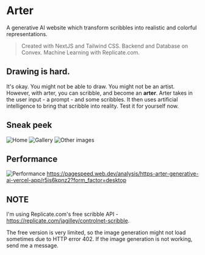 # Arter
A generative AI website which transform scribbles into realistic and colorful representations.

> Created with NextJS and Tailwind CSS. Backend and Database on Convex. Machine Learning with Replicate.com. 

## Drawing is hard.
It's okay. You might not be able to draw. You might not be an artist. However, with arter, you can scribble, and become an **arter**.
Arter takes in the user input - a prompt - and some scribbles. It then uses artificial intelligence to bring that scribble into reality. 
Test it for yourself now.

## Sneak peek
![Home](https://i.imgur.com/2sJSO9i.png)
![Gallery](https://i.imgur.com/qS5LqqV.png)
![Other images](https://i.imgur.com/0YrXo1L.png)

## Performance
![Performance](https://i.imgur.com/3HKarFQ.png)
https://pagespeed.web.dev/analysis/https-arter-generative-ai-vercel-app/r5is6kpnz2?form_factor=desktop

## NOTE
I'm using Replicate.com's free scribble API - https://replicate.com/jagilley/controlnet-scribble.

The free version is very limited, so the image generation might not load sometimes due to HTTP error 402. 
If the image generation is not working, send me a message.
